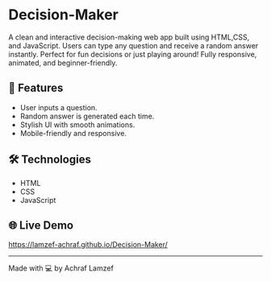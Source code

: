 # Decision-Maker
A clean and interactive decision-making web app built using HTML,CSS, and JavaScript. Users can type any question and receive a random answer instantly. Perfect for fun decisions or just playing around! Fully responsive, animated, and beginner-friendly.

## 🚀 Features
- User inputs a question.
- Random answer is generated each time.
- Stylish UI with smooth animations.
- Mobile-friendly and responsive.

## 🛠 Technologies
- HTML
- CSS
- JavaScript

## 🌐 Live Demo
https://lamzef-achraf.github.io/Decision-Maker/

---

Made with 💻 by Achraf Lamzef
